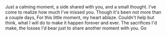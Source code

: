 
<div box></div>
Just a calming moment, a side shared with you, and a small thought.  
I've come to realize how much I've missed you.  
Though it's been not more than a couple days,  
For this little moment, my heart ablaze.  
Couldn't help but think, what I will do to make it happen forever and ever. The sacrifices I'd make, the losses I'd bear just to share another moment with you. Go